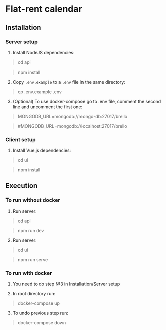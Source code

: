 # Flat-rent calendar

## Installation

### Server setup

1. Install NodeJS dependencies:

> cd api

> npm install

2. Copy `.env.example` to a `.env` file in the same directory:

> cp .env.example .env

3. (Optional) To use docker-compose go to .env file, comment the second line and uncomment the first one:

> MONGODB_URL=mongodb://mongo-db:27017/brello

> #MONGODB_URL=mongodb://localhost:27017/brello

### Client setup

1. Install Vue.js dependencies:

> cd ui

> npm install

## Execution

### To run without docker

1. Run server:

> cd api

> npm run dev

2. Run server:

> cd ui

> npm run serve

### To run with docker

1. You need to do step №3 in Installation/Server setup

2. In root directory run:

> docker-compose up

3. To undo previous step run:

> docker-compose down
